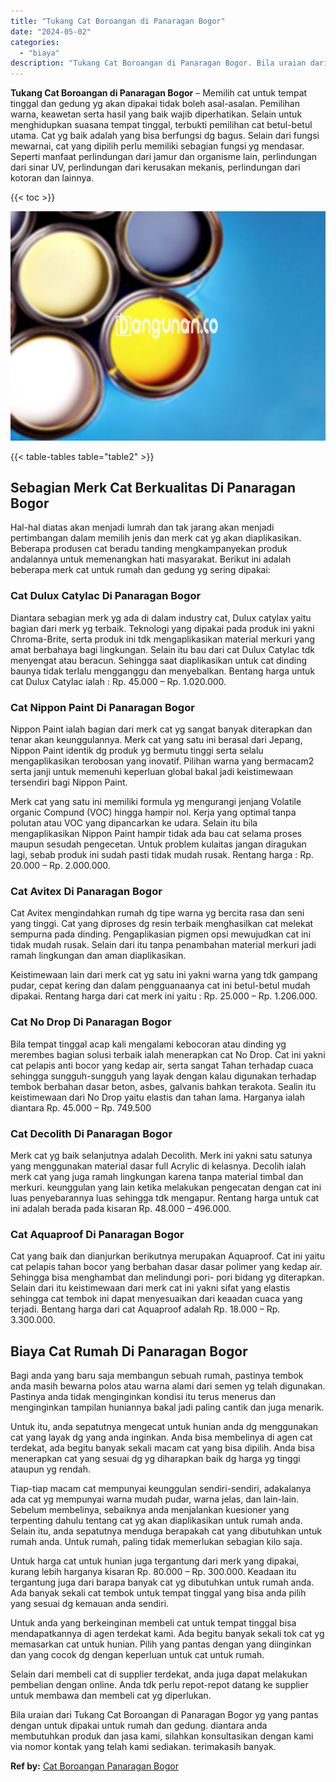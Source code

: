 ```yaml
---
title: "Tukang Cat Boroangan di Panaragan Bogor"
date: "2024-05-02"
categories: 
  - "biaya"
description: "Tukang Cat Boroangan di Panaragan Bogor. Bila uraian dari Tukang Cat Boroangan di Panaragan Bogor yg yang pantas dengan untuk dipakai untuk rumah dan gedung...."
---
```


**Tukang Cat Boroangan di Panaragan Bogor** – Memilih cat untuk tempat tinggal dan gedung yg akan dipakai tidak boleh asal-asalan. Pemilihan warna, keawetan serta hasil yang baik wajib diperhatikan. Selain untuk menghidupkan suasana tempat tinggal, terbukti pemilihan cat betul-betul utama. Cat yg baik adalah yang bisa berfungsi dg bagus. Selain dari fungsi mewarnai, cat yang dipilih perlu memiliki sebagian fungsi yg mendasar. Seperti manfaat perlindungan dari jamur dan organisme lain, perlindungan dari sinar UV, perlindungan dari kerusakan mekanis, perlindungan dari kotoran dan lainnya.

{{< toc >}}

![Tukang Cat Boroangan di Panaragan Bogor](/images/jasa-cat-murah37.png)

{{< table-tables table="table2" >}}

## Sebagian Merk Cat Berkualitas Di Panaragan Bogor

Hal-hal diatas akan menjadi lumrah dan tak jarang akan menjadi pertimbangan dalam memilih jenis dan merk cat yg akan diaplikasikan. Beberapa produsen cat beradu tanding mengkampanyekan produk andalannya untuk memenangkan hati masyarakat. Berikut ini adalah beberapa merk cat untuk rumah dan gedung yg sering dipakai:

### Cat Dulux Catylac Di Panaragan Bogor

Diantara sebagian merk yg ada di dalam industry cat, Dulux catylax yaitu bagian dari merk yg terbaik. Teknologi yang dipakai pada produk ini yakni Chroma-Brite, serta produk ini tdk mengaplikasikan material merkuri yang amat berbahaya bagi lingkungan. Selain itu bau dari cat Dulux Catylac tdk menyengat atau beracun. Sehingga saat diaplikasikan untuk cat dinding baunya tidak terlalu mengganggu dan menyebalkan. Bentang harga untuk cat Dulux Catylac ialah : Rp. 45.000 – Rp. 1.020.000.

### Cat Nippon Paint Di Panaragan Bogor

Nippon Paint ialah bagian dari merk cat yg sangat banyak diterapkan dan tenar akan keunggulannya. Merk cat yang satu ini berasal dari Jepang, Nippon Paint identik dg produk yg bermutu tinggi serta selalu mengaplikasikan terobosan yang inovatif. Pilihan warna yang bermacam2 serta janji untuk memenuhi keperluan global bakal jadi keistimewaan tersendiri bagi Nippon Paint.

Merk cat yang satu ini memiliki formula yg mengurangi jenjang Volatile organic Compund (VOC) hingga hampir nol. Kerja yang optimal tanpa polutan atau VOC yang dipancarkan ke udara. Selain itu bila mengaplikasikan Nippon Paint hampir tidak ada bau cat selama proses maupun sesudah pengecetan. Untuk problem kulaitas jangan diragukan lagi, sebab produk ini sudah pasti tidak mudah rusak. Rentang harga : Rp. 20.000 – Rp. 2.000.000.

### Cat Avitex Di Panaragan Bogor

Cat Avitex mengindahkan rumah dg tipe warna yg bercita rasa dan seni yang tinggi. Cat yang diproses dg resin terbaik menghasilkan cat melekat sempurna pada dinding. Pengaplikasian pigmen opsi mewujudkan cat ini tidak mudah rusak. Selain dari itu tanpa penambahan material merkuri jadi ramah lingkungan dan aman diaplikasikan.

Keistimewaan lain dari merk cat yg satu ini yakni warna yang tdk gampang pudar, cepat kering dan dalam pengguanaanya cat ini betul-betul mudah dipakai. Rentang harga dari cat merk ini yaitu : Rp. 25.000 – Rp. 1.206.000.

### Cat No Drop Di Panaragan Bogor

Bila tempat tinggal acap kali mengalami kebocoran atau dinding yg merembes bagian solusi terbaik ialah menerapkan cat No Drop. Cat ini yakni cat pelapis anti bocor yang kedap air, serta sangat Tahan terhadap cuaca sehingga sungguh-sungguh yang layak dengan kalau digunakan terhadap tembok berbahan dasar beton, asbes, galvanis bahkan terakota. Sealin itu keistimewaan dari No Drop yaitu elastis dan tahan lama. Harganya ialah diantara Rp. 45.000 – Rp. 749.500

### Cat Decolith Di Panaragan Bogor

Merk cat yg baik selanjutnya adalah Decolith. Merk ini yakni satu satunya yang menggunakan material dasar full Acrylic di kelasnya. Decolih ialah merk cat yang juga ramah lingkungan karena tanpa material timbal dan merkuri. keunggulan yang lain ketika melakukan pengecatan dengan cat ini luas penyebarannya luas sehingga tdk mengapur. Rentang harga untuk cat ini adalah berada pada kisaran Rp. 48.000 – 496.000.

### Cat Aquaproof Di Panaragan Bogor

Cat yang baik dan dianjurkan berikutnya merupakan Aquaproof. Cat ini yaitu cat pelapis tahan bocor yang berbahan dasar dasar polimer yang kedap air. Sehingga bisa menghambat dan melindungi pori- pori bidang yg diterapkan. Selain dari itu keistimewaan dari merk cat ini yakni sifat yang elastis sehingga cat tembok ini dapat menyesuaikan dari keaadan cuaca yang terjadi. Bentang harga dari cat Aquaproof adalah Rp. 18.000 – Rp. 3.300.000.

## Biaya Cat Rumah Di Panaragan Bogor

Bagi anda yang baru saja membangun sebuah rumah, pastinya tembok anda masih bewarna polos atau warna alami dari semen yg telah digunakan. Pastinya anda tidak menginginkan kondisi itu terus menerus dan menginginkan tampilan huniannya bakal jadi paling cantik dan juga menarik.

Untuk itu, anda sepatutnya mengecat untuk hunian anda dg menggunakan cat yang layak dg yang anda inginkan. Anda bisa membelinya di agen cat terdekat, ada begitu banyak sekali macam cat yang bisa dipilih. Anda bisa menerapkan cat yang sesuai dg yg diharapkan baik dg harga yg tinggi ataupun yg rendah.

Tiap-tiap macam cat mempunyai keunggulan sendiri-sendiri, adakalanya ada cat yg mempunyai warna mudah pudar, warna jelas, dan lain-lain. Sebelum membelinya, sebaiknya anda menjalankan kuesioner yang terpenting dahulu tentang cat yg akan diaplikasikan untuk rumah anda. Selain itu, anda sepatutnya menduga berapakah cat yang dibutuhkan untuk rumah anda. Untuk rumah, paling tidak memerlukan sebagian kilo saja.

Untuk harga cat untuk hunian juga tergantung dari merk yang dipakai, kurang lebih harganya kisaran Rp. 80.000 – Rp. 300.000. Keadaan itu tergantung juga dari barapa banyak cat yg dibutuhkan untuk rumah anda. Ada banyak sekali cat tembok untuk tempat tinggal yang bisa anda pilih yang sesuai dg kemauan anda sendiri.

Untuk anda yang berkeinginan membeli cat untuk tempat tinggal bisa mendapatkannya di agen terdekat kami. Ada begitu banyak sekali tok cat yg memasarkan cat untuk hunian. Pilih yang pantas dengan yang diinginkan dan yang cocok dg dengan keperluan untuk cat untuk rumah.

Selain dari membeli cat di supplier terdekat, anda juga dapat melakukan pembelian dengan online. Anda tdk perlu repot-repot datang ke supplier untuk membawa dan membeli cat yg diperlukan.

Bila uraian dari Tukang Cat Boroangan di Panaragan Bogor yg yang pantas dengan untuk dipakai untuk rumah dan gedung. diantara anda membutuhkan produk dan jasa kami, silahkan konsultasikan dengan kami via nomor kontak yang telah kami sediakan. terimakasih banyak.

**Ref by:** [Cat Boroangan Panaragan Bogor](https://id.wikipedia.org/wiki/Cat)
